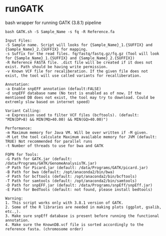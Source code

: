 # runGATK
bash wrapper for running GATK (3.8.1) pipeline

	bash GATK.sh -S Sample_Name -s fq -R Reference.fa
	
	Input Files:
	-S Sample name. Script will looks for {Sample_Name}_1.{SUFFIX} and {Sample_Name}_2.{SUFFIX} for mapping. 
	-s Suffix for the read files. fq/fastq/fastq.gz/fq.gz (Tool will look for {Sample_Name}_1.{SUFFIX} and {Sample_Name}_2.{SUFFIX})
	-R Reference FASTA file. .dict file will be created if it does not exist. Path should be having write permission.
	-v Known VCF file for recaliberation. If the given file does not exist, the tool will use called variants for recalliberation.
	
	Annotation:
	-a Enable snpEFF annotation (default:FALSE)
	-d snpEFF database name (No test is enabled as of now. If the mentioned DB does not exist, the tool may try to download. Could be extremly slow based on internet speed)
	
	Variant Calling:
	-e Expression used to filter VCF files (bcftools). (default: "MIN(DP>8) && MIN(MQ>40.00) && MIN(GQ>40.00)")
	
	Performance:
	-m Maximum memory for Java VM. Will be over written if -M given.
	-M Let the tool calculate Maximum available memory for JVM (default: TRUE) Not recommended for parallel runs
	-t Number of threads to use for bwa and GATK
	
	FQPN for Tools:
	-G Path for GATK.jar (default: /data/Programs/GATK/GenomeAnalysisTK.jar)
	-P Path for Picard.jar (default: /data/Programs/GATK/picard.jar)
	-B Path for bwa (default: /opt/anaconda2/bin/bwa)
	-F Path for bcftools (default: /opt/anaconda2/bin/bcftools)
	-T Path for samtools (default: /opt/anaconda2/bin/samtools)
	-D Path for snpEFF.jar (default: /data/Programs/snpEff/snpEff.jar)
	-E Path for BedTools (default: not found, please install bedtools)

	Warning: 
	1. This script works only with 3.8.1 version of GATK.
	2. Some of the R libraries are needed in making plots (ggplot, gsalib, etc.,).
	3. Make sure snpEff database is present before running the functional annotation.
	4. Make sure the KnownDB.vcf file is sorted accordingly to the reference fasta. (chromosome order)


